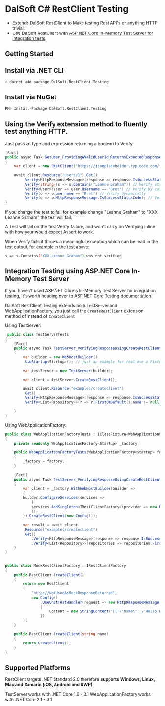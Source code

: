 # DalSoft C# RestClient Testing


* Extends DalSoft RestClient to Make testing Rest API's or anything HTTP trivial.
* Use DalSoft RestClient with [ASP.NET Core In-Memory Test Server for integration tests](https://docs.microsoft.com/en-us/aspnet/core/test/integration-tests?view=aspnetcore-2.2).


## Getting Started

## Install via .NET CLI

```bash
> dotnet add package DalSoft.RestClient.Testing
```

## Install via NuGet

```bash
PM> Install-Package DalSoft.RestClient.Testing
```

## Using the Verify extension method to fluently test anything HTTP.


Just pass an type and expression returning a boolean to Verify.

```cs
[Fact]
public async Task GetUser_ProvidingAValidUserId_ReturnsExpectedResponse()
{
	var client = new RestClient("https://jsonplaceholder.typicode.com/");

	await client.Resource("users/1").Get()
		.Verify<HttpResponseMessage>(response => response.IsSuccessStatusCode) // Verify using HttpResponseMessage
		.Verify<string>(s => s.Contains("Leanne Graham")) // Verify string response body
		.Verify<User>(user => user.Username == "Bret") // Verify by casting to your model
		.Verify(o => o.username == "Bret") // Verify dynamically
		.Verify(o => o.HttpResponseMessage.IsSuccessStatusCode); // Verify dynamically
}
```

If you change the test to fail for example change "Leanne Graham" to "XXX Leanne Graham" the test will fail. 

A Test will fail on the first Verify failure, and won't carry on Verifying inline with how your would expect Assert to work.

When Verify fails it throws a meaningful exception which can be read in the test output, for example in the test above:

```bash
s => s.Contains("XXX Leanne Graham") was not verified
```

## Integration Testing using ASP.NET Core In-Memory Test Server

If you haven't used ASP.NET Core's In-Memory Test Server for integration testing, it's worth heading over to ASP.NET Core [Testing documentation](https://docs.microsoft.com/en-us/aspnet/core/test/integration-tests?view=aspnetcore-2.2).

DalSoft RestClient Testing extends both TestServer and WebApplicationFactory, you just call the `CreateRestClient` extension method of instead of `CreateClient`

Using TestServer:

```cs
 public class TestServerTests
{
	[Fact]
	public async Task TestServer_VerifyingResponseUsingCreateRestClient_ShouldVerifyResponseAsExpected()
	{
	    var builder = new WebHostBuilder()
		.UseStartup<Startup>(); // just an example for real use a Fixture

	    var testServer = new TestServer(builder);

	    var client = testServer.CreateRestClient();

	    await client.Resource("examples/createclient")
		.Get()
		.Verify<HttpResponseMessage>(response => response.IsSuccessStatusCode)
		.Verify<List<Repository>>(r => r.FirstOrDefault().name != null);

	}
}    	
```

Using WebApplicationFactory:

```cs
public class WebApplicationFactoryTests : IClassFixture<WebApplicationFactory<Startup>>
{
	private readonly WebApplicationFactory<Startup> _factory;

	public WebApplicationFactoryTests(WebApplicationFactory<Startup> factory)
	{
	    _factory = factory;
	}

	[Fact]
	public async Task TestServer_VerifyingResponseUsingCreateRestClient_ShouldVerifyResponseAsExpected()
	{
	    var client = _factory.WithWebHostBuilder(builder =>
	    {
		builder.ConfigureServices(services =>
		    {
			services.AddSingleton<IRestClientFactory>(provider => new MockRestClientFactory()); // Return Mock Response
		    });
	    }).CreateRestClient(new Config());

	    var result = await client
		.Resource("examples/createclient")
		.Get()
		    .Verify<HttpResponseMessage>(response => response.IsSuccessStatusCode)
		    .Verify<List<Repository>>(repositories => repositories.FirstOrDefault().name == "Hello World"); // Test Mock was used
	}
}


public class MockRestClientFactory : IRestClientFactory
{
	public RestClient CreateClient()
	{
		return new RestClient
		(
			"http://NotUsedAsMockResponseReturned",
			new Config()
				.UseUnitTestHandler(request => new HttpResponseMessage()
				{
					Content = new StringContent("[{ \"name\": \"Hello World\" }]")
				})
		);
	}

	public RestClient CreateClient(string name)
	{
		return CreateClient();
	}
}

```

## Supported Platforms

RestClient targets .NET Standard 2.0 therefore **supports Windows, Linux, Mac and Xamarin (iOS, Android and UWP)**.

TestServer works with .NET Core 1.0 - 3.1
WebApplicationFactory works with .NET Core  2.1 - 3.1

